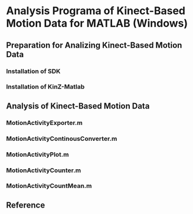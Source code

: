 # Analysis Programa of Kinect-Based Motion Data for MATLAB (Windows)

## Preparation for Analizing Kinect-Based Motion Data

### Installation of SDK

### Installation of KinZ-Matlab

## Analysis of Kinect-Based Motion Data

### MotionActivityExporter.m

### MotionActivityContinousConverter.m

### MotionActivityPlot.m

### MotionActivityCounter.m

### MotionActivityCountMean.m

## Reference
